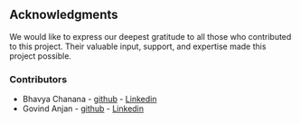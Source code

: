 ## Acknowledgments

We would like to express our deepest gratitude to all those who contributed to this project. Their valuable input, support, and expertise made this project possible.

### Contributors

- Bhavya Chanana - [github](https://github.com/bhavya-chanana) - [Linkedin](https://www.linkedin.com/in/bhavya-chanana)
- Govind Anjan - [github](https://github.com/trimax420) - [Linkedin](https://www.linkedin.com/in/anjancs/)
